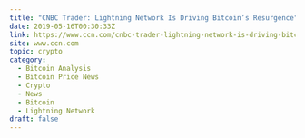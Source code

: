 ```yaml
---
title: "CNBC Trader: Lightning Network Is Driving Bitcoin’s Resurgence"
date: 2019-05-16T00:30:33Z
link: https://www.ccn.com/cnbc-trader-lightning-network-is-driving-bitcoins-resurgence?utm_medium=RSS&utm_source=hune
site: www.ccn.com
topic: crypto
category:
  - Bitcoin Analysis
  - Bitcoin Price News
  - Crypto
  - News
  - Bitcoin
  - Lightning Network
draft: false
---
```

